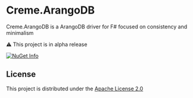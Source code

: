 # Creme.ArangoDB

Creme.ArangoDB is a ArangoDB driver for F# focused on consistency and minimalism

⚠️ This project is in alpha release  

[![NuGet Info](https://buildstats.info/nuget/Creme.ArangoDB?includePreReleases=true)](https://www.nuget.org/packages/Creme.ArangoDB)

## License

This project is distributed under the [Apache License 2.0](LICENSE)
